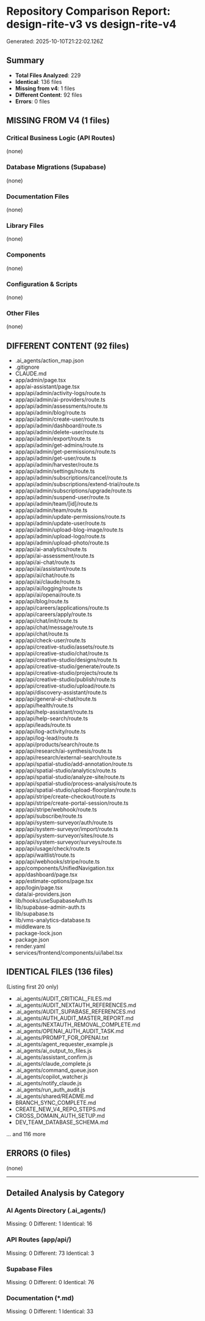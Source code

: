 
# Repository Comparison Report: design-rite-v3 vs design-rite-v4
Generated: 2025-10-10T21:22:02.126Z

## Summary
- **Total Files Analyzed**: 229
- **Identical**: 136 files
- **Missing from v4**: 1 files
- **Different Content**: 92 files
- **Errors**: 0 files

## MISSING FROM V4 (1 files)

### Critical Business Logic (API Routes)
(none)

### Database Migrations (Supabase)
(none)

### Documentation Files
(none)

### Library Files
(none)

### Components
(none)

### Configuration & Scripts
(none)

### Other Files
(none)

## DIFFERENT CONTENT (92 files)

- .ai_agents/action_map.json
- .gitignore
- CLAUDE.md
- app/admin/page.tsx
- app/ai-assistant/page.tsx
- app/api/admin/activity-logs/route.ts
- app/api/admin/ai-providers/route.ts
- app/api/admin/assessments/route.ts
- app/api/admin/blog/route.ts
- app/api/admin/create-user/route.ts
- app/api/admin/dashboard/route.ts
- app/api/admin/delete-user/route.ts
- app/api/admin/export/route.ts
- app/api/admin/get-admins/route.ts
- app/api/admin/get-permissions/route.ts
- app/api/admin/get-user/route.ts
- app/api/admin/harvester/route.ts
- app/api/admin/settings/route.ts
- app/api/admin/subscriptions/cancel/route.ts
- app/api/admin/subscriptions/extend-trial/route.ts
- app/api/admin/subscriptions/upgrade/route.ts
- app/api/admin/suspend-user/route.ts
- app/api/admin/team/[id]/route.ts
- app/api/admin/team/route.ts
- app/api/admin/update-permissions/route.ts
- app/api/admin/update-user/route.ts
- app/api/admin/upload-blog-image/route.ts
- app/api/admin/upload-logo/route.ts
- app/api/admin/upload-photo/route.ts
- app/api/ai-analytics/route.ts
- app/api/ai-assessment/route.ts
- app/api/ai-chat/route.ts
- app/api/ai/assistant/route.ts
- app/api/ai/chat/route.ts
- app/api/ai/claude/route.ts
- app/api/ai/logging/route.ts
- app/api/ai/openai/route.ts
- app/api/blog/route.ts
- app/api/careers/applications/route.ts
- app/api/careers/apply/route.ts
- app/api/chat/init/route.ts
- app/api/chat/message/route.ts
- app/api/chat/route.ts
- app/api/check-user/route.ts
- app/api/creative-studio/assets/route.ts
- app/api/creative-studio/chat/route.ts
- app/api/creative-studio/designs/route.ts
- app/api/creative-studio/generate/route.ts
- app/api/creative-studio/projects/route.ts
- app/api/creative-studio/publish/route.ts
- app/api/creative-studio/upload/route.ts
- app/api/discovery-assistant/route.ts
- app/api/general-ai-chat/route.ts
- app/api/health/route.ts
- app/api/help-assistant/route.ts
- app/api/help-search/route.ts
- app/api/leads/route.ts
- app/api/log-activity/route.ts
- app/api/log-lead/route.ts
- app/api/products/search/route.ts
- app/api/research/ai-synthesis/route.ts
- app/api/research/external-search/route.ts
- app/api/spatial-studio/add-annotation/route.ts
- app/api/spatial-studio/analytics/route.ts
- app/api/spatial-studio/analyze-site/route.ts
- app/api/spatial-studio/process-analysis/route.ts
- app/api/spatial-studio/upload-floorplan/route.ts
- app/api/stripe/create-checkout/route.ts
- app/api/stripe/create-portal-session/route.ts
- app/api/stripe/webhook/route.ts
- app/api/subscribe/route.ts
- app/api/system-surveyor/auth/route.ts
- app/api/system-surveyor/import/route.ts
- app/api/system-surveyor/sites/route.ts
- app/api/system-surveyor/surveys/route.ts
- app/api/usage/check/route.ts
- app/api/waitlist/route.ts
- app/api/webhooks/stripe/route.ts
- app/components/UnifiedNavigation.tsx
- app/dashboard/page.tsx
- app/estimate-options/page.tsx
- app/login/page.tsx
- data/ai-providers.json
- lib/hooks/useSupabaseAuth.ts
- lib/supabase-admin-auth.ts
- lib/supabase.ts
- lib/vms-analytics-database.ts
- middleware.ts
- package-lock.json
- package.json
- render.yaml
- services/frontend/components/ui/label.tsx

## IDENTICAL FILES (136 files)
(Listing first 20 only)
- .ai_agents/AUDIT_CRITICAL_FILES.md
- .ai_agents/AUDIT_NEXTAUTH_REFERENCES.md
- .ai_agents/AUDIT_SUPABASE_REFERENCES.md
- .ai_agents/AUTH_AUDIT_MASTER_REPORT.md
- .ai_agents/NEXTAUTH_REMOVAL_COMPLETE.md
- .ai_agents/OPENAI_AUTH_AUDIT_TASK.md
- .ai_agents/PROMPT_FOR_OPENAI.txt
- .ai_agents/agent_requester_example.js
- .ai_agents/ai_output_to_files.js
- .ai_agents/assistant_confirm.js
- .ai_agents/claude_complete.js
- .ai_agents/command_queue.json
- .ai_agents/copilot_watcher.js
- .ai_agents/notify_claude.js
- .ai_agents/run_auth_audit.js
- .ai_agents/shared/README.md
- BRANCH_SYNC_COMPLETE.md
- CREATE_NEW_V4_REPO_STEPS.md
- CROSS_DOMAIN_AUTH_SETUP.md
- DEV_TEAM_DATABASE_SCHEMA.md

... and 116 more

## ERRORS (0 files)
(none)

---

## Detailed Analysis by Category

### AI Agents Directory (.ai_agents/)
Missing: 0
Different: 1
Identical: 16

### API Routes (app/api/)
Missing: 0
Different: 73
Identical: 3

### Supabase Files
Missing: 0
Different: 0
Identical: 76

### Documentation (*.md)
Missing: 0
Different: 1
Identical: 33
